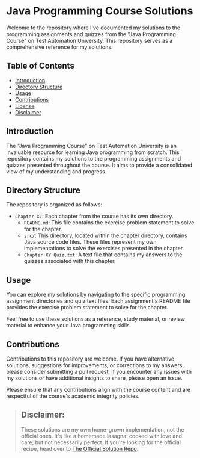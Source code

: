 # Java Programming Course Solutions

Welcome to the repository where I've documented my solutions to the programming assignments and quizzes from the "Java Programming Course" on Test Automation University. This repository serves as a comprehensive reference for my solutions.

## Table of Contents

- [Introduction](#introduction)
- [Directory Structure](#directory-structure)
- [Usage](#usage)
- [Contributions](#contributions)
- [License](#license)
- [Disclaimer](#disclaimer)

## Introduction

The "Java Programming Course" on Test Automation University is an invaluable resource for learning Java programming from scratch. This repository contains my solutions to the programming assignments and quizzes presented throughout the course. It aims to provide a consolidated view of my understanding and progress.


## Directory Structure

The repository is organized as follows:

- `Chapter X/`: Each chapter from the course has its own directory.
  - `README.md`: This file contains the exercise problem statement to solve for the chapter.
  - `src/`: This directory, located within the chapter directory, contains Java source code files. These files represent my own implementations to solve the exercises presented in the chapter.
  - `Chapter XY Quiz.txt`: A text file that contains my answers to the quizzes associated with this chapter.


## Usage

You can explore my solutions by navigating to the specific programming assignment directories and quiz text files. Each assignment's README file provides the exercise problem statement to solve for the chapter.

Feel free to use these solutions as a reference, study material, or review material to enhance your Java programming skills.

## Contributions

Contributions to this repository are welcome. If you have alternative solutions, suggestions for improvements, or corrections to my answers, please consider submitting a pull request. If you encounter any issues with my solutions or have additional insights to share, please open an issue.

Please ensure that any contributions align with the course content and are respectful of the course's academic integrity policies.

>## Disclaimer:
>These solutions are my own home-grown implementation, not the official ones. It's like a homemade lasagna: cooked with love and care, but not necessarily perfect.
>If you're looking for the official recipe, head over to [The Official Solution Repo](https://github.com/angiejones/java-programming).
